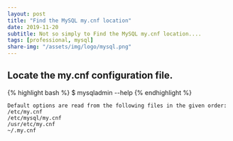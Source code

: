 ```yaml
---
layout: post
title: "Find the MySQL my.cnf location"
date: 2019-11-20
subtitle: Not so simply to Find the MySQL my.cnf location....
tags: [professional, mysql]
share-img: "/assets/img/logo/mysql.png"
---
```


## Locate the my.cnf configuration file.

{% highlight bash %}
$ mysqladmin --help
{% endhighlight %}

~~~
Default options are read from the following files in the given order:
/etc/my.cnf
/etc/mysql/my.cnf
/usr/etc/my.cnf
~/.my.cnf
~~~
